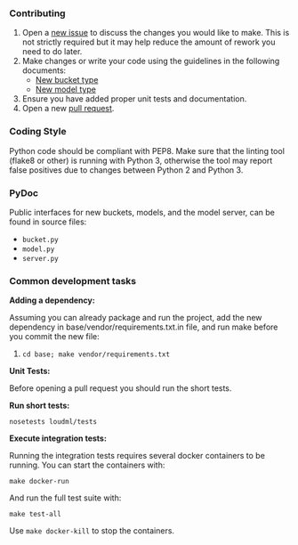 ### Contributing

1. Open a [new issue] to discuss the changes you would like to make.  This is
   not strictly required but it may help reduce the amount of rework you need
   to do later.
2. Make changes or write your code using the guidelines in the following
   documents:
   - [New bucket type][buckets]
   - [New model type][models]
3. Ensure you have added proper unit tests and documentation.
4. Open a new [pull request].

### Coding Style

Python code should be compliant with PEP8. Make sure that the linting tool
(flake8 or other) is running with Python 3, otherwise the tool may report
false positives due to changes between Python 2 and Python 3.

### PyDoc

Public interfaces for new buckets, models, and the model server,
can be found in source files:

* `bucket.py`
* `model.py`
* `server.py`

### Common development tasks

**Adding a dependency:**

Assuming you can already package and run the project, add the new dependency
in base/vendor/requirements.txt.in file, and run make before you commit
the new file:

1. `cd base; make vendor/requirements.txt`

**Unit Tests:**

Before opening a pull request you should run the short tests.

**Run short tests:**

```
nosetests loudml/tests
```

**Execute integration tests:**

Running the integration tests requires several docker containers to be
running.  You can start the containers with:
```
make docker-run
```

And run the full test suite with:
```
make test-all
```

Use `make docker-kill` to stop the containers.


[new issue]: https://github.com/regel/loudml/issues/new/choose
[pull request]: https://github.com/regel/loudml/compare
[models]: /docs/MODELS.md
[buckets]: /docs/BUCKETS.md
